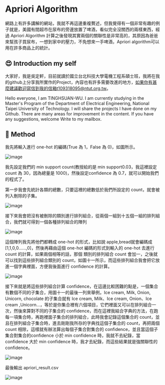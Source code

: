 # Apriori Algorithm
網路上有許多講解的網站，我就不再這邊重複贅述，但我覺得有一個非常有趣的例子就是，美國有間超市在尿布的旁邊放置了啤酒，看似完全沒關西的兩樣東西，經過 Apriori Algorithm 計算之後發現其實兩個的關聯性是非常高的，其原因為爸爸來幫孩子買尿布，一想到家中的壓力，不免想來一手啤酒，Apriori algorithm可以用在許多商品上的統計。

## :heart_eyes: Introduction my self
大家好，我是吳定軒，目前就讀於國立台北科技大學電機工程系碩士班，我將在我的github上分享我所實作的Project，內容也有許多需要改進的地方，如果你有甚麼建議歡迎寫信到我的信箱t109318095@ntut.org.tw。   

Hello everyone, I am TINGHSUAN-WU. I am currently studying in the Master's Program of the Department of Electrical Engineering, National Taipei University of Technology. I will share the projects I have done on my Github. There are many areas for improvement in the content. If you have any suggestions, welcome Write to my mailbox.

## :book: Method
我先將輸入進行 one-hot 的編碼(True 為 1，False 為 0)，如圖所示。

![image](https://user-images.githubusercontent.com/45062401/150716635-dc9d9b5e-07c8-4101-aa59-dc2c3c2d72f7.png)

我先設定我們的 min support count(教授給的是 min support0.03，我這裡設定 count 為 30，因為總量是 1000)，然後設定confidence 為 0.7，就可以開始我們的程式了。

第一步我會先統計各類的總數，只要這裡的總數低於我們所設定的 count，就會被列入刪除的子集。

![image](https://user-images.githubusercontent.com/45062401/150716694-0808e04f-e3a3-4aab-b211-275642a90561.png)

接下來我會把沒有被刪除的類別進行排列組合，從兩個一組到十五個一組的排列組合，我們就可得到一個各種排列組合的陣列

![image](https://user-images.githubusercontent.com/45062401/150716727-b2df093e-8eea-45b8-bf7d-1e4e4f186e22.png)

這個陣列我先將他們都轉成 one-hot 的形式，比如說 apple,bread就會編碼成[1,1,0,0……,0]，然後再藉由這個 one-hot 編碼的形式到輸入的 one-hot 去進行 count 的計算，如果兩個相等的話，那個
類別的排列組合 count 會加一，之後就可以找到這些排列組合類別的 count，如圖十一所示，而這些排列組合我會把它放進一個字典裡面，方便我後面進行 confidence 的計算。

![image](https://user-images.githubusercontent.com/45062401/150716756-5567531c-6644-44da-89db-02b72265c41a.png)

接下來就是將這些排列組合計算 confidence，在這邊比較困難的點是，一個集合有數個不同的子集合，用圖十一的最後一列來舉例，Ice cream, Milk, Onion, Unicorn, chocolate 的子集合就有 Ice cream, Milk、Ice cream, Onion、Ice cream ,Unicorn…，等於是你集合裡有六個項目，它們裡面又可以在排列組合一次，然後來算對不同的子集合的 confidence，而在這裡我結合字典的方法，在跑每一項集合時，再跑裡面子集合的排列組合，此時我會記錄這個集合的 count，並且在排列組合子集合時，進去剛剛我所存的字典找這個子集合的 count，再把兩個 count 相除，這樣就有辦法算出每個子集合對集合的 confidence，並且當這個子集合對集合的confidence 小於 min confidence 時，我就不去紀錄，當confidence 大於 min confidence 時，我才去紀錄，而這些結果就是強關聯性的 confidence。

![image](https://user-images.githubusercontent.com/45062401/150716808-8e408472-30df-4281-ac2b-4cd4b55b7566.png)

最後輸出 apriori_result.csv

![image](https://user-images.githubusercontent.com/45062401/150716839-63905fb9-0909-4087-b6fa-b027131441b3.png)

